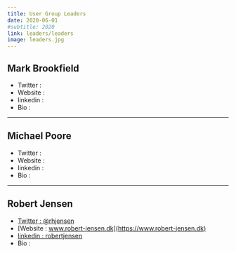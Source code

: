 ```yaml
---
title: User Group Leaders
date: 2020-06-01
#subtitle: 2020
link: leaders/leaders
image: leaders.jpg
---
```


## Mark Brookfield
- Twitter : 
- Website : 
- linkedin : 
- Bio : 
- - -
## Michael Poore
- Twitter : 
- Website : 
- linkedin : 
- Bio : 
- - -
## Robert Jensen
- [Twitter  : @rhjensen](https://twitter.com/rhjensen)
- [Website  : www.robert-jensen.dk](https://www.robert-jensen.dk)
- [linkedin : robertjensen](https://www.linkedin.com/in/robertjensen/)
- Bio : 